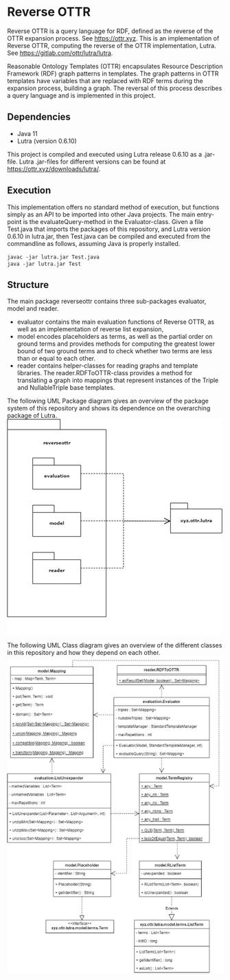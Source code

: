 # Reverse OTTR

Reverse OTTR is a query language for RDF, defined as the reverse of the OTTR expansion process. See https://ottr.xyz.
This is an implementation of Reverse OTTR, computing the reverse of the OTTR implementation, Lutra. See https://gitlab.com/ottr/lutra/lutra.

Reasonable Ontology Templates (OTTR) encapsulates Resource Description Framework (RDF) graph patterns in templates. The graph patterns in OTTR templates have variables that are replaced with RDF terms during the expansion process, building a graph. The reversal of this process describes a query language and is implemented in this project.

## Dependencies

- Java 11
- Lutra (version 0.6.10)

This project is compiled and executed using Lutra release 0.6.10 as a .jar-file. Lutra .jar-files for different versions can be found at https://ottr.xyz/downloads/lutra/.

## Execution

This implementation offers no standard method of execution, but functions simply as an API to be imported into other Java projects. The main entry-point is the evaluateQuery-method in the Evaluator-class. Given a file Test.java that imports the packages of this repository, and Lutra version 0.6.10 in lutra.jar, then Test.java can be compiled and executed from the commandline as follows, assuming Java is properly installed.

```
javac -jar lutra.jar Test.java
java -jar lutra.jar Test
```

## Structure
The main package reverseottr contains three sub-packages evaluator, model and reader.
- evaluator contains the main evaluation functions of Reverse OTTR, as well as an implementation of reverse list expansion,
- model encodes placeholders as terms, as well as the partial order on ground terms and provides methods for computing the greatest lower bound of two ground terms and to check whether two terms are less than or equal to each other.
- reader contains helper-classes for reading graphs and template libraries. The reader.RDFToOTTR-class provides a method for translating a graph into mappings that represent instances of the Triple and NullableTriple base templates.

The following UML Package diagram gives an overview of the package system of this repository and shows its dependence on the overarching package of Lutra.
![UML Package diagram for the reverseottr-package](https://github.com/soareye/Reverse-OTTR/blob/main/package.jpg)

The following UML Class diagram gives an overview of the different classes in this repository and how they depend on each other.
![UML Class diagram for the reverseottr-package](https://github.com/soareye/Reverse-OTTR/blob/main/class.jpg)